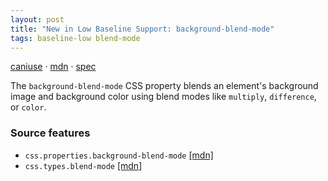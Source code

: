 ```yaml
---
layout: post
title: "New in Low Baseline Support: background-blend-mode"
tags: baseline-low blend-mode
---
```


[caniuse](https://caniuse.com/?search=background-blend-mode) · [mdn](https://developer.mozilla.org/en-US/search?q=background-blend-mode) · [spec](https://drafts.fxtf.org/compositing-2/#background-blend-mode)

The `background-blend-mode` CSS property blends an element's background image and background color using blend modes like `multiply`, `difference`, or `color`.

### Source features

- ``css.properties.background-blend-mode`` [[mdn]](https://developer.mozilla.org/en-US/search?q=css.properties.background-blend-mode)
- ``css.types.blend-mode`` [[mdn]](https://developer.mozilla.org/en-US/search?q=css.types.blend-mode)
